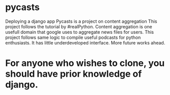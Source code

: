 # pycasts
Deploying a django app
Pycasts is a project on content aggregation
This project follows the tutorial by #realPython. Content aggregation is one usefull domain that google uses to aggregate news files for users. This project follows same logic to compile useful podcasts for python enthusiasts. It has little underdeveloped interface. More future works ahead. 
# For anyone who wishes to clone, you should have prior knowledge of django.
